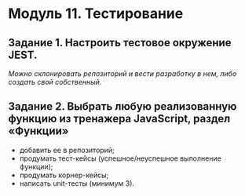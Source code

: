 # Модуль 11. Тестирование

## Задание 1. Настроить тестовое окружение JEST.
_Можно склонировать репозиторий и вести разработку в нем, либо создать свой собственный._

## Задание 2. Выбрать любую реализованную функцию из тренажера JavaScript, раздел «Функции»
<ul>
    <li>добавить ее в репозиторий;</li>
    <li>продумать тест-кейсы (успешное/неуспешное выполнение функции);</li>
    <li>продумать корнер-кейсы;</li>
    <li>написать unit-тесты (минимум 3).</li>
</ul>